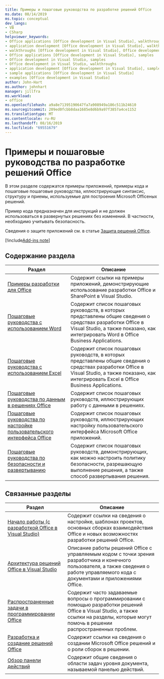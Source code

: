 ```yaml
---
title: Примеры и пошаговые руководства по разработке решений Office
ms.date: 08/14/2019
ms.topic: conceptual
dev_langs:
- VB
- CSharp
helpviewer_keywords:
- Office applications [Office development in Visual Studio], walkthroughs
- application development [Office development in Visual Studio], walkthroughs
- walkthroughs [Office development in Visual Studio], Office development
- Office applications [Office development in Visual Studio], samples
- Office development in Visual Studio, samples
- Office development in Visual Studio, walkthroughs
- application development [Office development in Visual Studio], samples
- sample applications [Office development in Visual Studio]
- examples [Office development in Visual Studio]
author: John-Hart
ms.author: johnhart
manager: jillfra
ms.workload:
- office
ms.openlocfilehash: a9a8e71395190647fa7a908949a186c511b24610
ms.sourcegitcommit: 209ed0fcbb8daa1685e8d6b9a97f3857a4ce1152
ms.translationtype: MT
ms.contentlocale: ru-RU
ms.lasthandoff: 08/16/2019
ms.locfileid: "69551679"
---
```

# <a name="office-development-samples-and-walkthroughs"></a>Примеры и пошаговые руководства по разработке решений Office
  В этом разделе содержатся примеры приложений, примеры кода и пошаговые пошаговые руководства, иллюстрирующие синтаксис, структуру и приемы, используемые для построения Microsoft Officeных решений.

 Пример кода предназначен для инструкций и не должен использоваться в развернутых решениях без изменений. В частности, необходимо учитывать безопасность.

 Сведения о защите приложений см. в статье [Защита решений Office](../vsto/securing-office-solutions.md).

[!include[Add-ins note](includes/addinsnote.md)]

## <a name="in-this-section"></a>Содержание раздела

|Раздел|Описание|
|-----------|-----------------|
|[Примеры разработки для Office](../vsto/office-development-samples.md)|Содержит ссылки на примеры приложений, демонстрирующие использование разработки Office и SharePoint в Visual Studio.|
|[Пошаговые руководства с использованием Word](../vsto/walkthroughs-using-word.md)|Содержит список пошаговых руководств, в которых представлены общие сведения о средствах разработки Office в Visual Studio, а также показано, как интегрировать Word в Office Business Applications.|
|[Пошаговые руководства с использованием Excel](../vsto/walkthroughs-using-excel.md)|Содержит список пошаговых руководств, в которых представлены общие сведения о средствах разработки Office в Visual Studio, а также показано, как интегрировать Excel в Office Business Applications.|
|[Пошаговые руководства по данным в решениях Office](../vsto/data-in-office-solutions-walkthroughs.md)|Содержит список пошаговых руководств, иллюстрирующих работу с данными в решениях.|
|[Пошаговые руководства по настройке пользовательского интерфейса Office](../vsto/office-ui-customization-walkthroughs.md)|Содержит список пошаговых руководств, иллюстрирующих настройку пользовательского интерфейса Microsoft Office приложений.|
|[Пошаговые руководства по безопасности и развертыванию](../vsto/security-and-deployment-walkthroughs.md)|Содержит список пошаговых руководств, демонстрирующих, как можно настроить политику безопасности, разрешающую выполнение решения, а также способ развертывания решения.|

## <a name="related-sections"></a>Связанные разделы

|Раздел|Описание|
|-----------|-----------------|
|[Начало работы &#40;с разработкой Office в Visual Studio&#41;](../vsto/getting-started-office-development-in-visual-studio.md)|Содержит ссылки на сведения о настройке, шаблонах проектов, основных сборках взаимодействия Office и новых возможностях разработки решений Office.|
|[Архитектура решений Office в Visual Studio](../vsto/architecture-of-office-solutions-in-visual-studio.md)|Описание работы решений Office с управляемым кодом с точки зрения разработчика и конечного пользователя, а также сведения о работе управляемого кода с документами и приложениями Office.|
|[Распространенные задачи в программировании Office](../vsto/common-tasks-in-office-programming.md)|Содержит часто задаваемые вопросы о программировании с помощью разработки решений Office в Visual Studio, а также ссылки на разделы, которые могут помочь в решении распространенных проблем.|
|[Разработка и создание решений Office](../vsto/designing-and-creating-office-solutions.md)|Содержит ссылки на сведения о создании Microsoft Office решений и о роли сборок в решении.|
|[Обзор панели действий](../vsto/actions-pane-overview.md)|Содержит общие сведения о области задач уровня документа, называемой панелью действий.|
